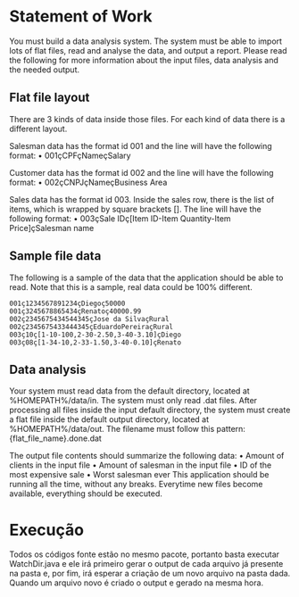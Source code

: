 # Statement of Work

You must build a data analysis system. The system must be able to import lots of flat files, read and
analyse the data, and output a report.
Please read the following for more information about the input files, data analysis and the needed
output.

## Flat file layout
There are 3 kinds of data inside those files. For each kind of data there is a different layout.

Salesman data has the format id 001 and the line will have the following format:
• 001çCPFçNameçSalary

Customer data has the format id 002 and the line will have the following format:
• 002çCNPJçNameçBusiness Area

Sales data has the format id 003. Inside the sales row, there is the list of items, which is
wrapped by square brackets []. The line will have the following format:
• 003çSale IDç[Item ID-Item Quantity-Item Price]çSalesman name

## Sample file data
The following is a sample of the data that the application should be able to read. Note that this is a
sample, real data could be 100% different.
```
001ç1234567891234çDiegoç50000
001ç3245678865434çRenatoç40000.99
002ç2345675434544345çJose da SilvaçRural
002ç2345675433444345çEduardoPereiraçRural
003ç10ç[1-10-100,2-30-2.50,3-40-3.10]çDiego
003ç08ç[1-34-10,2-33-1.50,3-40-0.10]çRenato
```
## Data analysis
Your system must read data from the default directory, located at %HOMEPATH%/data/in. The
system must only read .dat files.
After processing all files inside the input default directory, the system must create a flat file inside
the default output directory, located at %HOMEPATH%/data/out. The filename must follow this
pattern:
{flat_file_name}.done.dat

The output file contents should summarize the following data:
• Amount of clients in the input file
• Amount of salesman in the input file
• ID of the most expensive sale
• Worst salesman ever
This application should be running all the time, without any breaks. Everytime new files become
available, everything should be executed.

# Execução
Todos os códigos fonte estão no mesmo pacote, portanto basta executar WatchDir.java e ele irá primeiro gerar o output de cada arquivo já presente na pasta e, por fim, irá esperar a criação de um novo arquivo na pasta dada. Quando um arquivo novo é criado o output e gerado na mesma hora.
